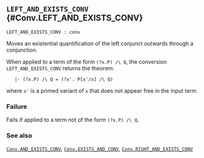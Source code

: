 ## `LEFT_AND_EXISTS_CONV` {#Conv.LEFT_AND_EXISTS_CONV}


```
LEFT_AND_EXISTS_CONV : conv
```



Moves an existential quantification of the left conjunct outwards through a
conjunction.


When applied to a term of the form `(?x.P) /\ Q`, the conversion
`LEFT_AND_EXISTS_CONV` returns the theorem:
    
       |- (?x.P) /\ Q = (?x'. P[x'/x] /\ Q)
    
where `x'` is a primed variant of `x` that does not appear free in
the input term.

### Failure

Fails if applied to a term not of the form `(?x.P) /\ Q`.

### See also

[`Conv.AND_EXISTS_CONV`](#Conv.AND_EXISTS_CONV), [`Conv.EXISTS_AND_CONV`](#Conv.EXISTS_AND_CONV), [`Conv.RIGHT_AND_EXISTS_CONV`](#Conv.RIGHT_AND_EXISTS_CONV)


